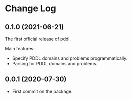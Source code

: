 # Change Log

## 0.1.0 (2021-06-21)

The first official release of pddl.

Main features:
* Specify PDDL domains and problems programmatically.
* Parsing for PDDL domains and problems.

## 0.0.1 (2020-07-30)

* First commit on the package.

